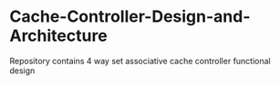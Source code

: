 # Cache-Controller-Design-and-Architecture
Repository contains 4 way set associative cache controller functional design
